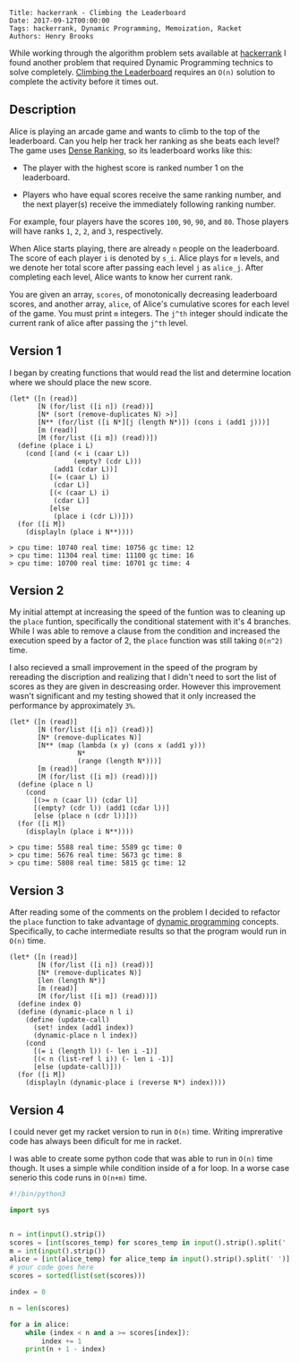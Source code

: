     Title: hackerrank - Climbing the Leaderboard
    Date: 2017-09-12T00:00:00
    Tags: hackerrank, Dynamic Programming, Memoization, Racket
    Authors: Henry Brooks

While working through the algorithm problem sets available at [hackerrank](https://www.hackerrank.com) I found another problem that required Dynamic Programming technics to solve completely. [Climbing the Leaderboard](https://www.hackerrank.com/challenges/climbing-the-leaderboard/problem) requires an `O(n)` solution to complete the activity before it times out.

<!-- more -->

Description
---

Alice is playing an arcade game and wants to climb to the top of the leaderboard. Can you help her track her ranking as she beats each level? The game uses [Dense Ranking](https://en.wikipedia.org/wiki/Ranking#Dense_ranking_.28.221223.22_ranking.29), so its leaderboard works like this:

* The player with the highest score is ranked number 1 on the leaderboard.

* Players who have equal scores receive the same ranking number, and the next player(s) receive the immediately following ranking number.

For example, four players have the scores `100`, `90`, `90`, and `80`. Those players will have ranks `1`, `2`, `2`, and `3`, respectively.

When Alice starts playing, there are already `n` people on the leaderboard. The score of each player `i` is denoted by `s_i`. Alice plays for `m` levels, and we denote her total score after passing each level `j` as `alice_j`. After completing each level, Alice wants to know her current rank.

You are given an array, `scores`, of monotonically decreasing leaderboard scores, and another array, `alice`, of Alice's cumulative scores for each level of the game. You must print `m` integers. The `j^th` integer should indicate the current rank of alice after passing the `j^th` level.

Version 1
---

I began by creating functions that would read the list and determine location where we should place the new score.

```racket
(let* ([n (read)]
       [N (for/list ([i n]) (read))]
       [N* (sort (remove-duplicates N) >)]
       [N** (for/list ([i N*][j (length N*)]) (cons i (add1 j)))]
       [m (read)]
       [M (for/list ([i m]) (read))])
  (define (place i L)
    (cond [(and (< i (caar L))
                (empty? (cdr L)))
           (add1 (cdar L))]
          [(= (caar L) i)
           (cdar L)]
          [(< (caar L) i)
           (cdar L)]
          [else
           (place i (cdr L))]))
  (for ([i M])
    (displayln (place i N**))))

> cpu time: 10740 real time: 10756 gc time: 12
> cpu time: 11304 real time: 11100 gc time: 16
> cpu time: 10700 real time: 10701 gc time: 4
```

Version 2
---

My initial attempt at increasing the speed of the funtion was to cleaning up the `place` funtion, specifically the conditional statement with it's 4 branches. While I was able to remove a clause from the condition and increased the execution speed by a factor of 2, the `place` function was still taking `O(n^2)` time.

I also recieved a small improvement in the speed of the program by rereading the discription and realizing that I didn't need to sort the list of scores as they are given in descreasing order. However this improvement wasn't significant and my testing showed that it only increased the performance by approximately `3%`.

```racket
(let* ([n (read)]
       [N (for/list ([i n]) (read))]
       [N* (remove-duplicates N)]
       [N** (map (lambda (x y) (cons x (add1 y)))
                 N*
                 (range (length N*)))]
       [m (read)]
       [M (for/list ([i m]) (read))])
  (define (place n l)
    (cond
      [(>= n (caar l)) (cdar l)]
      [(empty? (cdr l)) (add1 (cdar l))]
      [else (place n (cdr l))]))
  (for ([i M])
    (displayln (place i N**))))

> cpu time: 5588 real time: 5589 gc time: 0
> cpu time: 5676 real time: 5673 gc time: 8
> cpu time: 5808 real time: 5815 gc time: 12
```

Version 3
---

After reading some of the comments on the problem I decided to refactor the `place` function to take advantage of [dynamic programming](https://en.wikipedia.org/wiki/Dynamic_programming) concepts. Specifically, to cache intermediate results so that the program would run in `O(n)` time.

```racket
(let* ([n (read)]
       [N (for/list ([i n]) (read))]
       [N* (remove-duplicates N)]
       [len (length N*)]
       [m (read)]
       [M (for/list ([i m]) (read))])
  (define index 0)
  (define (dynamic-place n l i)
    (define (update-call)
      (set! index (add1 index))
      (dynamic-place n l index))
    (cond
      [(= i (length l)) (- len i -1)]
      [(< n (list-ref l i)) (- len i -1)]
      [else (update-call)]))
  (for ([i M])
    (displayln (dynamic-place i (reverse N*) index))))
```

Version 4
---

I could never get my racket version to run in `O(n)` time. Writing imprerative code has always been dificult for me in racket.

I was able to create some python code that was able to run in `O(n)` time though. It uses a simple while condition inside of a for loop. In a worse case senerio this code runs in `O(n+m)` time. 

```python
#!/bin/python3

import sys


n = int(input().strip())
scores = [int(scores_temp) for scores_temp in input().strip().split(' ')]
m = int(input().strip())
alice = [int(alice_temp) for alice_temp in input().strip().split(' ')]
# your code goes here
scores = sorted(list(set(scores)))

index = 0

n = len(scores)

for a in alice:
    while (index < n and a >= scores[index]):
        index += 1
    print(n + 1 - index)

```
